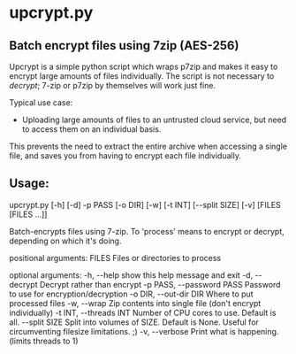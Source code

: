 upcrypt.py
==============

Batch encrypt files using 7zip (AES-256)
--------------

Upcrypt is a simple python script which wraps p7zip and makes it easy to encrypt large amounts of files individually.  The script is not necessary to *decrypt*; 7-zip or p7zip by themselves will work just fine.

Typical use case:

- Uploading large amounts of files to an untrusted cloud service, but need to access them on an individual basis.

This prevents the need to extract the entire archive when accessing a single file, and saves you from having to encrypt each file individually.

Usage:
----------

  upcrypt.py [-h] [-d] -p PASS [-o DIR] [-w] [-t INT] [--split SIZE] [-v] [FILES [FILES ...]]

  Batch-encrypts files using 7-zip. To 'process' means to encrypt or decrypt,
  depending on which it's doing.

  positional arguments:
    FILES                 Files or directories to process

  optional arguments:
    -h, --help               show this help message and exit
    -d, --decrypt            Decrypt rather than encrypt
    -p PASS, --password PASS Password to use for encryption/decryption
    -o DIR, --out-dir DIR    Where to put processed files
    -w, --wrap               Zip contents into single file (don't encrypt individually)
    -t INT, --threads INT    Number of CPU cores to use. Default is all.
    --split SIZE             Split into volumes of SIZE. Default is None. Useful for circumventing filesize limitations. ;)
    -v, --verbose            Print what is happening. (limits threads to 1)
